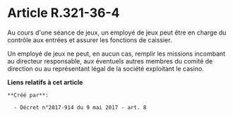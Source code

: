 # Article R.321-36-4

Au cours d'une séance de jeux, un employé de jeux peut être en charge du contrôle aux entrées et assurer les fonctions de
caissier.

Un employé de jeux ne peut, en aucun cas, remplir les missions incombant au directeur responsable, aux éventuels autres
membres du comité de direction ou au représentant légal de la société exploitant le casino.

**Liens relatifs à cet article**

	**Créé par**:

	  - Décret n°2017-914 du 9 mai 2017 - art. 8
